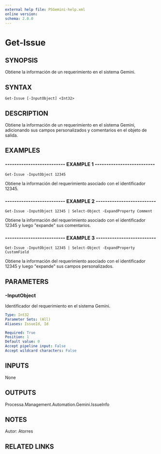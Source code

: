 ```yaml
---
external help file: PSGemini-help.xml
online version: 
schema: 2.0.0
---
```


# Get-Issue

## SYNOPSIS
Obtiene la información de un requerimiento en el sistema Gemini.

## SYNTAX

```
Get-Issue [-InputObject] <Int32>
```

## DESCRIPTION
Obtiene la información de un requerimiento en el sistema Gemini, adicionando sus campos personalizados y comentarios en el objeto de salida.

## EXAMPLES

### -------------------------- EXAMPLE 1 --------------------------
```
Get-Issue -InputObject 12345
```

Obtiene la información del requerimiento asociado con el identificador 12345.

### -------------------------- EXAMPLE 2 --------------------------
```
Get-Issue -InputObject 12345 | Select-Object -ExpandProperty Comment
```

Obtiene la información del requerimiento asociado con el identificador 12345 y luego "expande" sus comentarios.

### -------------------------- EXAMPLE 3 --------------------------
```
Get-Issue -InputObject 12345 | Select-Object -ExpandProperty CustomField
```

Obtiene la información del requerimiento asociado con el identificador 12345 y luego "expande" sus campos personalizados.


## PARAMETERS

### -InputObject
Identificador del requerimiento en el sistema Gemini.

```yaml
Type: Int32
Parameter Sets: (All)
Aliases: IssueId, Id

Required: True
Position: 1
Default value: 0
Accept pipeline input: False
Accept wildcard characters: False
```

## INPUTS

None

## OUTPUTS

Processa.Management.Automation.Gemini.IssueInfo

## NOTES
Autor: Atorres

## RELATED LINKS

